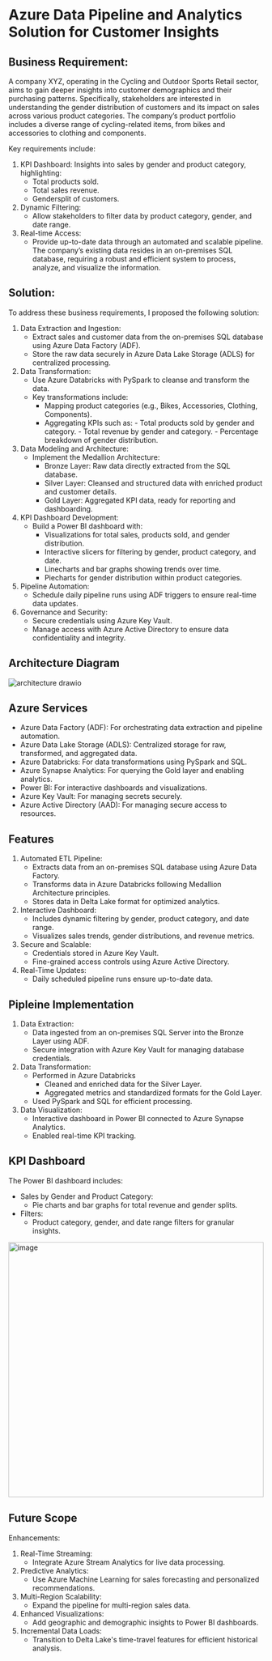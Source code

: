 # Azure Data Pipeline and Analytics Solution for Customer Insights
## Business Requirement:
 A company XYZ, operating in the Cycling and Outdoor Sports Retail sector, aims to gain
 deeper insights into customer demographics and their purchasing patterns. Specifically,
 stakeholders are interested in understanding the gender distribution of customers and its
 impact on sales across various product categories. The company’s product portfolio includes a
 diverse range of cycling-related items, from bikes and accessories to clothing and
 components.
 
Key requirements include:
1. KPI Dashboard: Insights into sales by gender and product category, highlighting:
   - Total products sold.
   - Total sales revenue.
   - Gendersplit of customers.
2. Dynamic Filtering:
   - Allow stakeholders to filter data by product category, gender, and date range.
3. Real-time Access:
   - Provide up-to-date data through an automated and scalable pipeline.
The company’s existing data resides in an on-premises SQL database, requiring a robust and
efficient system to process, analyze, and visualize the information.
## Solution:
To address these business requirements, I proposed the following solution:
 1. Data Extraction and Ingestion:
    - Extract sales and customer data from the on-premises SQL database using Azure Data Factory (ADF).
    - Store the raw data securely in Azure Data Lake Storage (ADLS) for centralized processing.
 2. Data Transformation:
    - Use Azure Databricks with PySpark to cleanse and transform the data.
    - Key transformations include:
         - Mapping product categories (e.g., Bikes, Accessories, Clothing, Components).
         - Aggregating KPIs such as:
               - Total products sold by gender and category.
               - Total revenue by gender and category.
               - Percentage breakdown of gender distribution.
  3. Data Modeling and Architecture:
     - Implement the Medallion Architecture:
         - Bronze Layer: Raw data directly extracted from the SQL database.
         - Silver Layer: Cleansed and structured data with enriched product and customer details.
         - Gold Layer: Aggregated KPI data, ready for reporting and dashboarding.
  4. KPI Dashboard Development:
     - Build a Power BI dashboard with:
          - Visualizations for total sales, products sold, and gender distribution.
          - Interactive slicers for filtering by gender, product category, and date.
          - Linecharts and bar graphs showing trends over time.
          - Piecharts for gender distribution within product categories.
  5. Pipeline Automation:
     - Schedule daily pipeline runs using ADF triggers to ensure real-time data updates.
  6. Governance and Security:
     - Secure credentials using Azure Key Vault.
     - Manage access with Azure Active Directory to ensure data confidentiality and integrity.
## Architecture Diagram

![architecture drawio](https://github.com/user-attachments/assets/046e27c4-cd69-46e7-a51c-f65ce4f31d93)

## Azure Services
- Azure Data Factory (ADF): For orchestrating data extraction and pipeline automation.
- Azure Data Lake Storage (ADLS): Centralized storage for raw, transformed, and aggregated data.
- Azure Databricks: For data transformations using PySpark and SQL.
- Azure Synapse Analytics: For querying the Gold layer and enabling analytics.
- Power BI: For interactive dashboards and visualizations.
- Azure Key Vault: For managing secrets securely.
- Azure Active Directory (AAD): For managing secure access to resources.

## Features
1. Automated ETL Pipeline:
   - Extracts data from an on-premises SQL database using Azure Data Factory.
   - Transforms data in Azure Databricks following Medallion Architecture principles.
   - Stores data in Delta Lake format for optimized analytics.
2. Interactive Dashboard:
   - Includes dynamic filtering by gender, product category, and date range.
   - Visualizes sales trends, gender distributions, and revenue metrics.
3. Secure and Scalable:
   - Credentials stored in Azure Key Vault.
   - Fine-grained access controls using Azure Active Directory.
4. Real-Time Updates:
   - Daily scheduled pipeline runs ensure up-to-date data.
## Pipleine Implementation

1. Data Extraction:
   - Data ingested from an on-premises SQL Server into the Bronze Layer using ADF.
   - Secure integration with Azure Key Vault for managing database credentials.
2. Data Transformation:
   - Performed in Azure Databricks
     - Cleaned and enriched data for the Silver Layer.
     - Aggregated metrics and standardized formats for the Gold Layer.
   - Used PySpark and SQL for efficient processing.
3. Data Visualization:
   - Interactive dashboard in Power BI connected to Azure Synapse Analytics.
   - Enabled real-time KPI tracking.
## KPI Dashboard

The Power BI dashboard includes:
- Sales by Gender and Product Category:
    - Pie charts and bar graphs for total revenue and gender splits.
- Filters:
    - Product category, gender, and date range filters for granular insights.
<img width="504" alt="image" src="https://github.com/user-attachments/assets/80fe41b3-adcc-4c51-956f-e09dd409b8e1">

## Future Scope
Enhancements:
1. Real-Time Streaming:
     - Integrate Azure Stream Analytics for live data processing.
2. Predictive Analytics:
     - Use Azure Machine Learning for sales forecasting and personalized recommendations.
3. Multi-Region Scalability:
     - Expand the pipeline for multi-region sales data.
4. Enhanced Visualizations:
     - Add geographic and demographic insights to Power BI dashboards.
5. Incremental Data Loads:
     - Transition to Delta Lake's time-travel features for efficient historical analysis.

